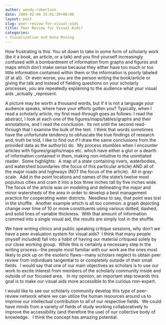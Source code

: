 ```yaml
---
author: wendy-robertson
date: 2009-02-04 15:01:20+00:00
layout: post
slug: peer-review-for-visual-aids
title: Peer Review for Visual Aids?
categories:
- Visualization and Data Mining
---
```


How frustrating is this: You sit down to take in some form of scholarly work (be it a book, an article, or a talk) and you find yourself increasingly confused with a bombardment of information from graphs and figures and maps which don’t make sense because they either have too much or too little information contained within them or the information is poorly labeled (if at all).  Or even worse, you are the person writing the book/article or giving the talk and instead of fielding questions on your scholarly processes, you are repeatedly explaining to the audience what your visual aids _actually _represent.

A picture may be worth a thousand words, but if it is not a language your audience speaks, where have your efforts gotten you?
Typically, when I read a scholarly article, my first read-through goes as follows: I read the abstract, I look at each one of the figures/maps/tables/graphs and their annotations, and I read the conclusion.  Its not until the second read-through that I examine the bulk of the text.  I think that words sometimes have the unfortunate tendency to obfuscate the true findings of research and, truth be told, I like to find out if I draw the same conclusions from the provided data as the author(s) do.  My process stumbles when I encounter articles with figures/graphs/maps etc. which have either a glut or a dearth of information contained in them, making non-intuitive to the uninitiated reader.  Some highlights:  A map of a state containing rivers, waterbodies, and watershed boundaries (the focus of this particular article) AND all of the major roads and highways (NOT the focus of the article).  All in gray-scale.  Add in the point locations and names of the state’s twelve most populous cities and cram it into a box three inches tall by five inches wide.  The focus of the article was on modeling and delineating the major and minor watersheds of the area in order to develop a best management practice for cooperating water districts.  Needless to say, that point was lost in the shuffle.  Another example which is all too common: a graph depicting change over time of 10 or more constituents using various dotted, dashed, and solid lines of variable thickness.  With that amount of information crammed into a single visual aid, the results are simply lost in the shuffle.

We have writing clinics and public speaking critique sessions, why don’t we have a peer evaluation system for visual aids?  I think that many people (myself included) fall into a habit of having our material critiqued solely by our close working group.  While this is certainly a necessary step in the writing process--the people most familiar with our work are the ones most likely to pick up on the esoteric flaws--many scholars neglect to obtain peer review from individuals tangential to or completely outside of their small fields.  I would say that one of our main objectives as scholars is to use our work to excite interest from members of the scholarly community inside and outside of our focused area.   In my opinion, an important step towards this goal is to make our visual aids more accessible to the curious non-expert.

I would like to see our scholarly community develop this type of peer-review network where we can utilize the human resources around us to improve our intellectual contribution to all of our respective fields.  We could have minds from a variety of fields of study working collaboratively to improve the accessibility (and therefore the use) of our collective body of knowledge.   I think the concept has amazing potential.
